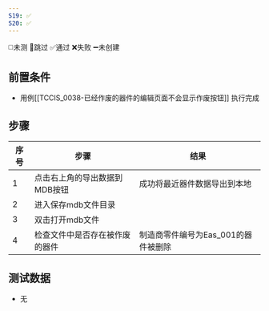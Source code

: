 ```yaml
---
S19: ✅
S20: ✅
---
```

◻️未测    🚫跳过     ✅通过    ❌失败     ➖未创建

## 前置条件

- 用例[[TCCIS_0038-已经作废的器件的编辑页面不会显示作废按钮]] 执行完成

## 步骤

| 序号  | 步骤               | 结果                    |
| --- | ---------------- | --------------------- |
| 1   | 点击右上角的导出数据到MDB按钮 | 成功将最近器件数据导出到本地        |
| 2   | 进入保存mdb文件目录      |                       |
| 3   | 双击打开mdb文件        |                       |
| 4   | 检查文件中是否存在被作废的器件  | 制造商零件编号为Eas_001的器件被删除 |

## 测试数据

- 无
